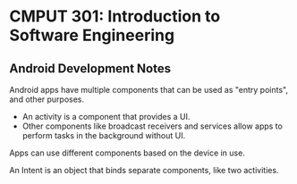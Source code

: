 # CMPUT 301: Introduction to Software Engineering

## Android Development Notes

Android apps have multiple components that can be used as "entry points", and other purposes.

- An activity is a component that provides a UI.
- Other components like broadcast receivers and services allow apps to perform tasks in the background without UI.

Apps can use different components based on the device in use.

An Intent is an object that binds separate components, like two activities.
